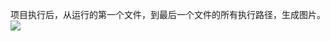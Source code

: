 项目执行后，从运行的第一个文件，到最后一个文件的所有执行路径，生成图片。
![](https://github.com/vicleos/laravel_note/raw/master/images/log_run_list.jpg)
